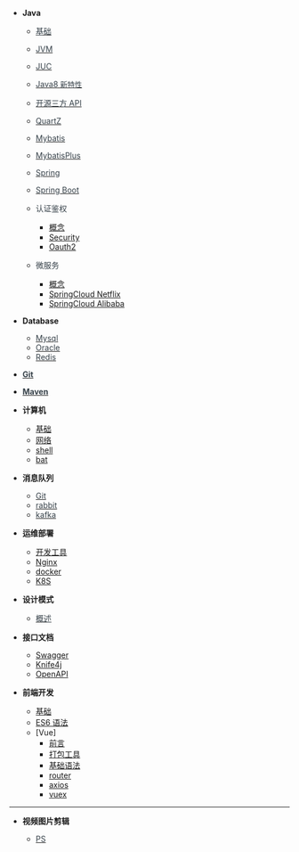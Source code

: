- **Java**

  - [ <span style="font-weight:normal; font-size=2.8px; color:#364149">基础</font>](Java/常用基础知识.md)
  - [ <span style="font-weight:normal; font-size=3px; color:#364149">JVM</font>](Java/JVM.md)
  - [ <span style="font-weight:normal; font-size=3px; color:#364149">JUC</font>](Java/JUC.md)
  - [<span> <span style="font-weight:normal; font-size=3px; color:#364149">Java8 </font></span><span><font color=#364149 size=2.9px> 新特性</font></span>](Java/Java8新特性.md)

  - [ <span style="font-weight:normal; font-size=2.8px; color:#364149">开源三方 API</font>](Java/开源三方API.md)
  - [ <span style="font-weight:normal; font-size=3px; color:#364149">QuartZ</font>](Java/Quartz.md)

  - [ <span style="font-weight:normal; font-size=3px; color:#364149">Mybatis</font>](Java/Mybatis.md)
  - [ <span style="font-weight:normal; font-size=3px; color:#364149">MybatisPlus</font>](Java/MybatisPlus.md)

  - [ <span style="font-weight:normal; font-size=3px; color:#364149">Spring</font>](Java/Spring.md)
  - [ <span style="font-weight:normal; font-size=3px; color:#364149">Spring Boot</font>](Java/SpringBoot.md)

  - <span style="font-weight:normal; font-size=2.8px; color:#364149">认证鉴权</span>

    - [概念](Java/认证鉴权/)
    - [Security]()
    - [Oauth2](Java/认证鉴权/Oauth2.md)

  - <span style="font-weight:normal; font-size=2.8px; color:#364149">微服务</span>

    - [概念](Java/微服务/)
    - [SpringCloud Netflix](Java/微服务/SpringCloudNetflix.md)
    - [SpringCloud Alibaba](Java/微服务/SpringCloudAlibaba.md)

- **Database**

  - [ <span style="font-weight:normal; font-size=3px; color:#364149">Mysql</font>](Database/Mysql.md)
  - [ <span style="font-weight:normal; font-size=3px; color:#364149">Oracle</font>](Database/Oracle.md)
  - [ <span style="font-weight:normal; font-size=3px; color:#364149">Redis</font>](Database/Redis.md)

- [ <span style="font-weight:normal; font-size=3px; color:#364149">**Git**</font>](其他/Git.md)

- [ <span style="font-weight:normal; font-size=3px; color:#364149">**Maven**</font>](其他/Maven.md)

- **计算机**

  - [基础](计算机基础/基础.md)
  - [网络](计算机基础/网络.md)
  - [shell](计算机基础/shell.md)
  - [bat](计算机基础/bat.md)

- **消息队列**

  - [ <span style="font-weight:normal; font-size=3px; color:#364149">Git</font>](消息队列/README.md)
  - [ <span style="font-weight:normal; font-size=3px; color:#364149">rabbit</font>](消息队列/rabbitMQ.md)
  - [ <span style="font-weight:normal; font-size=3px; color:#364149">kafka</font>](消息队列/kafka.md)

- **运维部署**

  - [开发工具](运维部署/开发工具/)
  - [Nginx](运维部署/Nginx.md)
  - [docker](运维部署/docker.md)
  - [K8S](运维部署/K8S/)

- **设计模式**

  - [ <span style="font-weight:normal; font-size=2.8px; color:#364149">概述</font>](设计模式/)

- **接口文档**

  - [Swagger](Java/接口文档/swagger.md)
  - [Knife4j](Java/接口文档/knife4j.md)
  - [OpenAPI](Java/接口文档/OpenAPI.md)

- **前端开发**

  - [基础](前端开发/)
  - [ES6 语法](前端开发/ES6语法.md)
  - [Vue]
    - [前言](前端开发/Vue/1-前言.md)
    - [打包工具](前端开发/Vue/2-打包工具.md)
    - [基础语法](前端开发/Vue/3-基础语法.md)
    - [router](前端开发/Vue/4-router.md)
    - [axios](前端开发/Vue/5-axios.md)
    - [vuex](前端开发/Vue/6-vuex.md)

---

- **视频图片剪辑**

  - [ <span style="font-weight:normal; font-size=3px; color:#364149">PS</font>](视频图片剪辑/ps.md)
